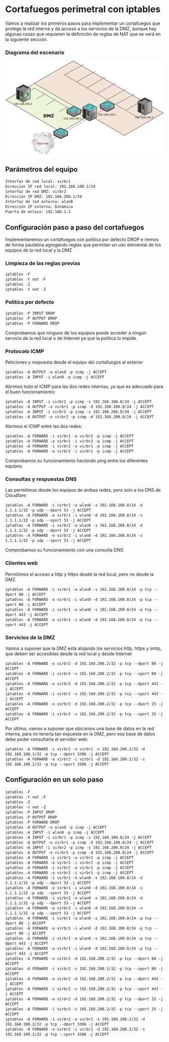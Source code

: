 # Cortafuegos perimetral con iptables

Vamos a realizar los primeros pasos para implementar un cortafuegos
que protege la red interna y da acceso a los servicios de la DMZ,
aunque hay algunas cosas que requieren la definición de reglas de NAT
que se verá en la siguiente sección.

### Diagrama del escenario

![diagrama_escenario](escenario_curso.png)

## Parámetros del equipo

```
Interfaz de red local: virbr1
Dirección IP red local: 192.168.100.1/24
Interfaz de red DMZ: virbr2
Dirección IP DMZ: 192.168.200.1/24
Interfaz de red externa: wlan0
Dirección IP externa: Dinámica
Puerta de enlace: 192.168.1.1
```

## Configuración paso a paso del cortafuegos

Implementaremos un cortafuegos con política por defecto DROP e iremos
de forma paulatina agregando reglas que permitan un uso elemental de
los equipos de la red local y la DMZ

### Limpieza de las reglas previas

```
iptables -F
iptables -t nat -F
iptables -Z
iptables -t nat -Z
```

### Política por defecto

```
iptables -P INPUT DROP
iptables -P OUTPUT DROP
iptables -P FORWARD DROP
```

Comprobamos que ninguno de los equipos puede acceder a ningún servicio
de la red local o de Internet ya que la política lo impide.

### Protocolo ICMP

Peticiones y respuesta desde el equipo del cortafuegos al exterior

```
iptables -A OUTPUT -o wlan0 -p icmp -j ACCEPT
iptables -A INPUT -i wlan0 -p icmp -j ACCEPT
```

Abrimos todo el ICMP para las dos redes internas, ya que es adecuado
para el buen funcionamiento:

```
iptables -A INPUT -i virbr1 -p icmp -s 192.168.100.0/24 -j ACCEPT
iptables -A OUTPUT -o virbr1 -p icmp -d 192.168.100.0/24 -j ACCEPT
iptables -A INPUT -i virbr2 -p icmp -s 192.168.200.0/24 -j ACCEPT
iptables -A OUTPUT -o virbr2 -p icmp -d 192.168.200.0/24 -j ACCEPT
```

Abrimos el ICMP entre las dos redes:

```
iptables -A FORWARD -i virbr1 -o virbr2 -p icmp -j ACCEPT
iptables -A FORWARD -o virbr1 -i virbr2 -p icmp -j ACCEPT
iptables -A FORWARD -i virbr2 -o virbr1 -p icmp -j ACCEPT
iptables -A FORWARD -o virbr2 -i virbr1 -p icmp -j ACCEPT
```

Comprobamos su funcionamiento haciendo ping entre los diferentes equipos.

### Consultas y respuestas DNS

Las permitimos desde los equipos de ambas redes, pero solo a los DNS
de Cloudfare:

```
iptables -A FORWARD -i virbr1 -o wlan0 -s 192.168.100.0/24 -d 1.1.1.1/32 -p udp --dport 53 -j ACCEPT
iptables -A FORWARD -o virbr1 -i wlan0 -d 192.168.100.0/24 -s 1.1.1.1/32 -p udp --sport 53 -j ACCEPT
iptables -A FORWARD -i virbr2 -o wlan0 -s 192.168.200.0/24 -d 1.1.1.1/32 -p udp --dport 53 -j ACCEPT
iptables -A FORWARD -o virbr2 -i wlan0 -d 192.168.200.0/24 -s 1.1.1.1/32 -p udp --sport 53 -j ACCEPT
```

Comprobamos su funcionamiento con una consulta DNS:

### Clientes web

Permitimos el acceso a http y https desde la red local, pero no desde
la DMZ.

```
iptables -A FORWARD -i virbr1 -o wlan0 -s 192.168.100.0/24 -p tcp --dport 80 -j ACCEPT
iptables -A FORWARD -o virbr1 -i wlan0 -d 192.168.100.0/24 -p tcp --sport 80 -j ACCEPT
iptables -A FORWARD -i virbr1 -o wlan0 -s 192.168.100.0/24 -p tcp --dport 443 -j ACCEPT
iptables -A FORWARD -o virbr1 -i wlan0 -d 192.168.100.0/24 -p tcp --sport 443 -j ACCEPT
```

### Servicios de la DMZ

Vamos a suponer que la DMZ está alojando los servicios http, https y
smtp, que deben ser accesibles desde la red local y desde Internet

```
iptables -A FORWARD -o virbr2 -d 192.168.200.2/32 -p tcp --dport 80 -j ACCEPT
iptables -A FORWARD -i virbr2 -s 192.168.200.2/32 -p tcp --sport 80 -j ACCEPT
iptables -A FORWARD -o virbr2 -d 192.168.200.2/32 -p tcp --dport 443 -j ACCEPT
iptables -A FORWARD -i virbr2 -s 192.168.200.2/32 -p tcp --sport 443 -j ACCEPT
iptables -A FORWARD -o virbr2 -d 192.168.200.2/32 -p tcp --dport 25 -j ACCEPT
iptables -A FORWARD -i virbr2 -s 192.168.200.2/32 -p tcp --sport 25 -j ACCEPT
```

Por último, vamos a suponer que ubicamos una base de datos en la red
interna, para no tenerla tan expuesta en la DMZ, pero esa base de
datos debe poder consultarla el servidor web:

```
iptables -A FORWARD -i virbr2 -o virbr1 -s 192.168.200.2/32 -d 192.168.100.2/32 -p tcp --dport 3306 -j ACCEPT
iptables -A FORWARD -o virbr2 -i virbr1 -d 192.168.200.2/32 -s 192.168.100.2/32 -p tcp --sport 3306 -j ACCEPT
```

## Configuración en un solo paso


```
iptables -F
iptables -t nat -F
iptables -Z
iptables -t nat -Z
iptables -P INPUT DROP
iptables -P OUTPUT DROP
iptables -P FORWARD DROP
iptables -A OUTPUT -o wlan0 -p icmp -j ACCEPT
iptables -A INPUT -i wlan0 -p icmp -j ACCEPT
iptables -A INPUT -i virbr1 -p icmp -s 192.168.100.0/24 -j ACCEPT
iptables -A OUTPUT -o virbr1 -p icmp -d 192.168.100.0/24 -j ACCEPT
iptables -A INPUT -i virbr2 -p icmp -s 192.168.200.0/24 -j ACCEPT
iptables -A OUTPUT -o virbr2 -p icmp -d 192.168.200.0/24 -j ACCEPT
iptables -A FORWARD -i virbr1 -o virbr2 -p icmp -j ACCEPT
iptables -A FORWARD -o virbr1 -i virbr2 -p icmp -j ACCEPT
iptables -A FORWARD -i virbr2 -o virbr1 -p icmp -j ACCEPT
iptables -A FORWARD -o virbr2 -i virbr1 -p icmp -j ACCEPT
iptables -A FORWARD -i virbr1 -o wlan0 -s 192.168.100.0/24 -d 1.1.1.1/32 -p udp --dport 53 -j ACCEPT
iptables -A FORWARD -o virbr1 -i wlan0 -d 192.168.100.0/24 -s 1.1.1.1/32 -p udp --sport 53 -j ACCEPT
iptables -A FORWARD -i virbr2 -o wlan0 -s 192.168.200.0/24 -d 1.1.1.1/32 -p udp --dport 53 -j ACCEPT
iptables -A FORWARD -o virbr2 -i wlan0 -d 192.168.200.0/24 -s 1.1.1.1/32 -p udp --sport 53 -j ACCEPT
iptables -A FORWARD -i virbr1 -o wlan0 -s 192.168.100.0/24 -p tcp --dport 80 -j ACCEPT
iptables -A FORWARD -o virbr1 -i wlan0 -d 192.168.100.0/24 -p tcp --sport 80 -j ACCEPT
iptables -A FORWARD -i virbr1 -o wlan0 -s 192.168.100.0/24 -p tcp --dport 443 -j ACCEPT
iptables -A FORWARD -o virbr1 -i wlan0 -d 192.168.100.0/24 -p tcp --sport 443 -j ACCEPT
iptables -A FORWARD -o virbr2 -d 192.168.200.2/32 -p tcp --dport 80 -j ACCEPT
iptables -A FORWARD -i virbr2 -s 192.168.200.2/32 -p tcp --sport 80 -j ACCEPT
iptables -A FORWARD -o virbr2 -d 192.168.200.2/32 -p tcp --dport 443 -j ACCEPT
iptables -A FORWARD -i virbr2 -s 192.168.200.2/32 -p tcp --sport 443 -j ACCEPT
iptables -A FORWARD -o virbr2 -d 192.168.200.2/32 -p tcp --dport 25 -j ACCEPT
iptables -A FORWARD -i virbr2 -s 192.168.200.2/32 -p tcp --sport 25 -j ACCEPT
iptables -A FORWARD -i virbr2 -o virbr1 -s 192.168.200.2/32 -d 192.168.100.2/32 -p tcp --dport 3306 -j ACCEPT
iptables -A FORWARD -o virbr2 -i virbr1 -d 192.168.200.2/32 -s 192.168.100.2/32 -p tcp --sport 3306 -j ACCEPT
```

